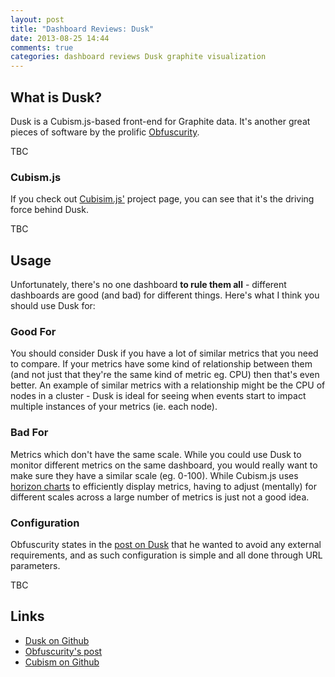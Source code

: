 ```yaml
---
layout: post
title: "Dashboard Reviews: Dusk"
date: 2013-08-25 14:44
comments: true
categories: dashboard reviews Dusk graphite visualization
---
```


## What is Dusk?

Dusk is a Cubism.js-based front-end for Graphite data.  It's another great
pieces of software by the prolific [Obfuscurity](http://obfuscurity.com/).

TBC

### Cubism.js

If you check out [Cubisim.js'](http://square.github.io/cubism/) project page,
you can see that it's the driving force behind Dusk.

TBC

## Usage

Unfortunately, there's no one dashboard __to rule them all__ - different
dashboards are good (and bad) for different things. Here's what I think you
should use Dusk for:

### Good For

You should consider Dusk if you have a lot of similar metrics that you need to
compare. If your metrics have some kind of relationship between them (and not
just that they're the same kind of metric eg. CPU) then that's even better. An
example of similar metrics with a relationship might be the CPU of nodes in a
cluster - Dusk is ideal for seeing when events start to impact multiple
instances of your metrics (ie. each node).

### Bad For

Metrics which don't have the same scale. While you could use Dusk to monitor
different metrics on the same dashboard, you would really want to make sure they
have a similar scale (eg. 0-100). While Cubism.js uses [horizon
charts](http://vis.berkeley.edu/papers/horizon/) to efficiently display metrics,
having to adjust (mentally) for different scales across a large number of
metrics is just not a good idea.

### Configuration

Obfuscurity states in the [post on
Dusk](http://obfuscurity.com/2013/06/Dusk-Yet-Another-Graphite-Dashboard) that
he wanted to avoid any external requirements, and as such configuration is
simple and all done through URL parameters.

TBC

## Links

* [Dusk on Github](https://github.com/obfuscurity/dusk)
* [Obfuscurity's post](http://obfuscurity.com/2013/06/Dusk-Yet-Another-Graphite-Dashboard)
* [Cubism on Github](https://github.com/square/cubism)
